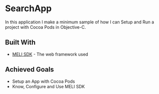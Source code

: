 
# SearchApp

In this application I make a minimum sample of how I can Setup and Run a project with Cocoa Pods in Objective-C.

## Built With
* [MELI SDK](https://github.com/mercadolibre/developers-ios_sdk) - The web framework used

## Achieved Goals

* Setup an App with Cocoa Pods
* Know, Configure and Use MELI SDK
